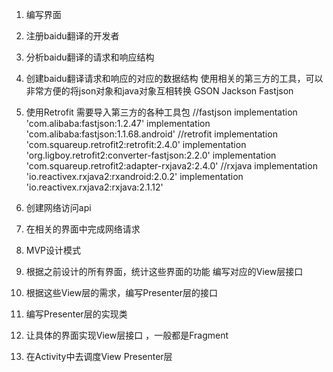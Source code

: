 1. 编写界面
2. 注册baidu翻译的开发者
3. 分析baidu翻译的请求和响应结构
4. 创建baidu翻译请求和响应的对应的数据结构
   使用相关的第三方的工具，可以非常方便的将json对象和java对象互相转换
   GSON
   Jackson
   Fastjson
5. 使用Retrofit
   需要导入第三方的各种工具包
       //fastjson
    implementation 'com.alibaba:fastjson:1.2.47'
    implementation 'com.alibaba:fastjson:1.1.68.android'
    //retrofit
    implementation 'com.squareup.retrofit2:retrofit:2.4.0'
    implementation 'org.ligboy.retrofit2:converter-fastjson:2.2.0'
    implementation 'com.squareup.retrofit2:adapter-rxjava2:2.4.0'
    //rxjava
    implementation 'io.reactivex.rxjava2:rxandroid:2.0.2'
    implementation 'io.reactivex.rxjava2:rxjava:2.1.12'
    
6. 创建网络访问api   
7. 在相关的界面中完成网络请求
8. MVP设计模式  
9. 根据之前设计的所有界面，统计这些界面的功能
   编写对应的View层接口
10. 根据这些View层的需求，编写Presenter层的接口
11. 编写Presenter层的实现类
12. 让具体的界面实现View层接口 ，一般都是Fragment
13. 在Activity中去调度View Presenter层

